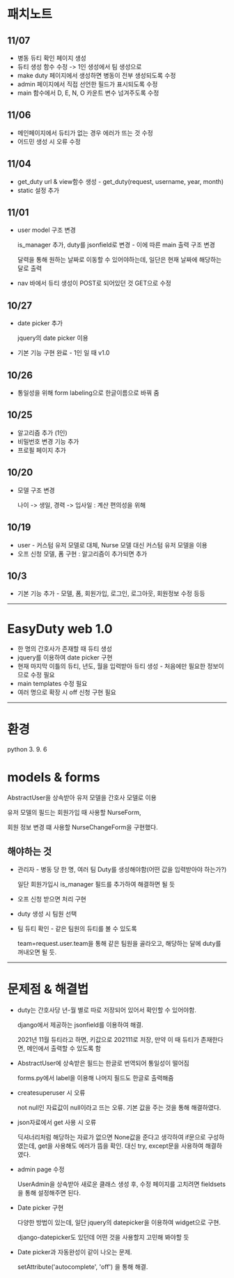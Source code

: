 # 패치노트

## 11/07

* 병동 듀티 확인 페이지 생성
* 듀티 생성 함수 수정 -> 1인 생성에서 팀 생성으로
* make duty 페이지에서 생성하면 병동이 전부 생성되도록 수정
* admin 페이지에서 직접 선언한 필드가 표시되도록 수정
* main 함수에서 D, E, N, O 카운트 변수 넘겨주도록 수정

## 11/06

* 메인페이지에서 듀티가 없는 경우 에러가 뜨는 것 수정
* 어드민 생성 시 오류 수정

## 11/04

* get_duty url & view함수 생성 - get_duty(request, username, year, month)
* static 설정 추가

## 11/01

* user model 구조 변경

  is_manager 추가, duty를 jsonfield로 변경 - 이에 따른 main 출력 구조 변경

  달력을 통해 원하는 날짜로 이동할 수 있어야하는데, 일단은 현재 날짜에 해당하는 달로 출력

* nav 바에서 듀티 생성이 POST로 되어있던 것 GET으로 수정

## 10/27

* date picker 추가

  jquery의 date picker 이용

* 기본 기능 구현 완료 - 1인 일 때 v1.0

## 10/26

* 통일성을 위해 form labeling으로 한글이름으로 바꿔 줌

## 10/25

* 알고리즘 추가 (1인)
* 비밀번호 변경 기능 추가
* 프로필 페이지 추가

## 10/20

* 모델 구조 변경 

  나이 -> 생일, 경력 -> 입사일 : 계산 편의성을 위해

## 10/19

* user - 커스텀 유저 모델로 대체, Nurse 모델 대신 커스텀 유저 모델을 이용
* 오프 신청 모델, 폼 구현 : 알고리즘이 추가되면 추가

## 10/3

* 기본 기능 추가 - 모델, 폼, 회원가입, 로그인, 로그아웃, 회원정보 수정 등등



---



# EasyDuty web 1.0

* 한 명의 간호사가 존재할 때 듀티 생성
* jquery를 이용하여 date picker 구현
* 현재 마지막 이틀의 듀티, 년도, 월을 입력받아 듀티 생성 - 처음에만 필요한 정보이므로 수정 필요
* main templates 수정 필요
* 여러 명으로 확장 시 off 신청 구현 필요



---



# 환경

python 3. 9. 6



# models & forms

AbstractUser을 상속받아 유저 모델을 간호사 모델로 이용

유저 모델의 필드는 회원가입 때 사용할 NurseForm, 

회원 정보 변경 떄 사용할 NurseChangeForm을 구현했다.



## 해야하는 것

* 관리자 - 병동 당 한 명, 여러 팀 Duty를 생성해야함(어떤 값을 입력받아야 하는가?)

  일단 회원가입시 is_manager 필드를 추가하여 해결하면 될 듯

* 오프 신청 받으면 처리 구현

* duty 생성 시 팀원 선택

* 팀 듀티 확인 - 같은 팀원의 듀티를 볼 수 있도록

  team=request.user.team을 통해 같은 팀원을 골라오고, 해당하는 달에 duty를 꺼내오면 될 듯.
  
  

---



# 문제점 & 해결법

* duty는 간호사당 년-월 별로 따로 저장되어 있어서 확인할 수 있어야함.

  django에서 제공하는 jsonfield를 이용하여 해결.

  2021년 11월 듀티라고 하면, 키값으로 202111로 저장, 만약 이 때 듀티가 존재한다면, 메인에서 출력할 수 있도록 함 

* AbstractUser에 상속받은 필드는 한글로 번역되어 통일성이 떨어짐

  forms.py에서 label을 이용해 나머지 필드도 한글로 출력해줌

* createsuperuser 시 오류

  not null인 자료값이 null이라고 뜨는 오류. 기본 값을 주는 것을 통해 해결하였다.

* json자료에서 get 사용 시 오류

  딕셔너리처럼 해당하는 자료가 없으면 None값을 준다고 생각하여 if문으로 구성하였는데, get을 사용해도 에러가 뜸을 확인. 대신 try, except문을 사용하여 해결하였다.

* admin page 수정

  UserAdmin을 상속받아 새로운 클래스 생성 후, 수정 페이지를 고치려면 fieldsets 을 통해 설정해주면 된다. 

* Date picker 구현

  다양한 방법이 있는데, 일단 jquery의 datepicker을 이용하여 widget으로 구현.

  django-datepicker도 있던데 어떤 것을 사용할지 고민해 봐야할 듯

* Date picker과 자동완성이 같이 나오는 문제.

  setAttribute('autocomplete', 'off') 을 통해 해결.

  

  